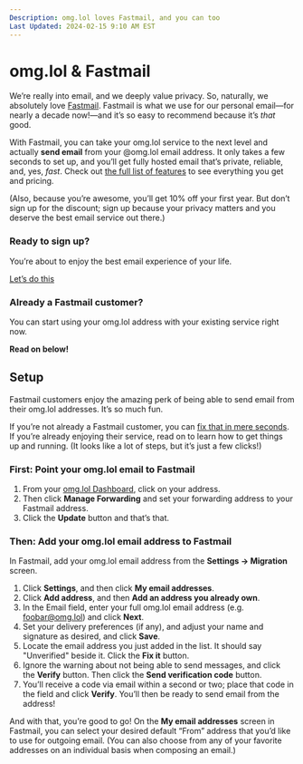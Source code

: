 ```yaml
---
Description: omg.lol loves Fastmail, and you can too  
Last Updated: 2024-02-15 9:10 AM EST
---
```


# omg.lol & Fastmail

We’re really into email, and we deeply value privacy. So, naturally, we absolutely love [Fastmail](http://fastmail.com/omglol/). Fastmail is what we use for our personal email—for nearly a decade now!—and it’s so easy to recommend because it’s _that_ good.

With Fastmail, you can take your omg.lol service to the next level and actually **send email** from your @omg.lol email address. It only takes a few seconds to set up, and you’ll get fully hosted email that’s private, reliable, and, yes, _fast_. Check out [the full list of features](https://www.fastmail.com/omglol/#pricing) to see everything you get and pricing.

(Also, because you’re awesome, you’ll get 10% off your first year. But don’t sign up for the discount; sign up because your privacy matters and you deserve the best email service out there.)

<div class="flex">

<div class="box rounded padded violet-2-bg">
	<h3>Ready to sign up?</h3>
	<p>You’re about to enjoy the best email experience of your life.</p>
	<p><a class="button violet-7-bg white-fg" href="https://www.fastmail.com/omglol/">Let’s do this</a></p>
</div>
<div class="box rounded padded violet-2-bg">
	<h3>Already a Fastmail customer?</h3>
	<p>You can start using your omg.lol address with your existing service right now.</p>
	<p><strong>Read on below!</strong></p>
</div>

</div>

## Setup

Fastmail customers enjoy the amazing perk of being able to send email from their omg.lol addresses. It’s so much fun.

If you’re not already a Fastmail customer, you can [fix that in mere seconds](http://fastmail.com/omglol/). If you’re already enjoying their service, read on to learn how to get things up and running. (It looks like a lot of steps, but it’s just a few clicks!)

### First: Point your omg.lol email to Fastmail

1. From your [omg.lol Dashboard](/dashboard), click on your address.
2. Then click **Manage Forwarding** and set your forwarding address to your Fastmail address.
3. Click the **Update** button and that’s that.

### Then: Add your omg.lol email address to Fastmail

In Fastmail, add your omg.lol email address from the **Settings → Migration** screen.

1. Click **Settings**, and then click **My email addresses**.
2. Click **Add address**, and then **Add an address you already own**.
3. In the Email field, enter your full omg.lol email address (e.g. foobar@omg.lol) and click **Next**.
4. Set your delivery preferences (if any), and adjust your name and signature as desired, and click **Save**.
5. Locate the email address you just added in the list. It should say "Unverified" beside it. Click the **Fix it** button.
6. Ignore the warning about not being able to send messages, and click the **Verify** button. Then click the **Send verification code** button.
7. You’ll receive a code via email within a second or two; place that code in the field and click **Verify**. You’ll then be ready to send email from the address!

And with that, you’re good to go! On the **My email addresses** screen in Fastmail, you can select your desired default “From” address that you’d like to use for outgoing email. (You can also choose from any of your favorite addresses on an individual basis when composing an email.)
